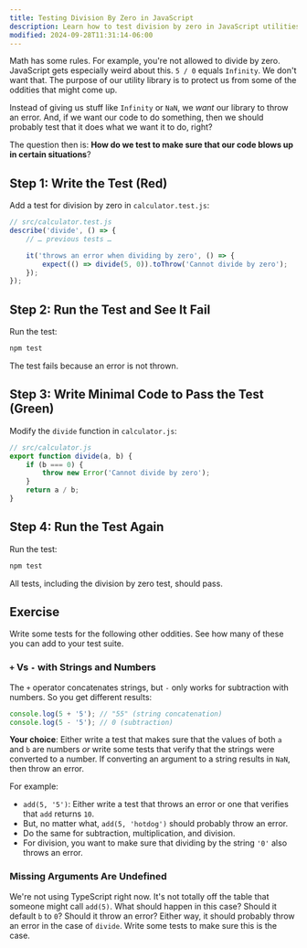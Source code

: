 ```yaml
---
title: Testing Division By Zero in JavaScript
description: Learn how to test division by zero in JavaScript utilities.
modified: 2024-09-28T11:31:14-06:00
---
```


Math has some rules. For example, you're not allowed to divide by zero. JavaScript gets especially weird about this. `5 / 0` equals `Infinity`. We don't want that. The purpose of our utility library is to protect us from some of the oddities that might come up.

Instead of giving us stuff like `Infinity` or `NaN`, we *want* our library to throw an error. And, if we want our code to do something, then we should probably test that it does what we want it to do, right?

The question then is: **How do we test to make sure that our code blows up in certain situations**?

## Step 1: Write the Test (Red)

Add a test for division by zero in `calculator.test.js`:

```javascript
// src/calculator.test.js
describe('divide', () => {
	// … previous tests …

	it('throws an error when dividing by zero', () => {
		expect(() => divide(5, 0)).toThrow('Cannot divide by zero');
	});
});
```

## Step 2: Run the Test and See It Fail

Run the test:

```bash
npm test
```

The test fails because an error is not thrown.

## Step 3: Write Minimal Code to Pass the Test (Green)

Modify the `divide` function in `calculator.js`:

```javascript
// src/calculator.js
export function divide(a, b) {
	if (b === 0) {
		throw new Error('Cannot divide by zero');
	}
	return a / b;
}
```

## Step 4: Run the Test Again

Run the test:

```bash
npm test
```

All tests, including the division by zero test, should pass.

## Exercise

Write some tests for the following other oddities. See how many of these you can add to your test suite.

### `+` Vs `-` with Strings and Numbers

The `+` operator concatenates strings, but `-` only works for subtraction with numbers. So you get different results:

```javascript
console.log(5 + '5'); // "55" (string concatenation)
console.log(5 - '5'); // 0 (subtraction)
```

**Your choice**: Either write a test that makes sure that the values of both `a` and `b` are numbers *or* write some tests that verify that the strings were converted to a number. If converting an argument to a string results in `NaN`, then throw an error.

For example:

- `add(5, '5')`: Either write a test that throws an error or one that verifies that `add` returns `10`.
- But, no matter what, `add(5, 'hotdog')` should probably throw an error.
- Do the same for subtraction, multiplication, and division.
- For division, you want to make sure that dividing by the string `'0'` also throws an error.

### Missing Arguments Are Undefined

We're not using TypeScript right now. It's not totally off the table that someone might call `add(5)`. What should happen in this case? Should it default `b` to `0`? Should it throw an error? Either way, it should probably throw an error in the case of `divide`. Write some tests to make sure this is the case.

```ts
```
